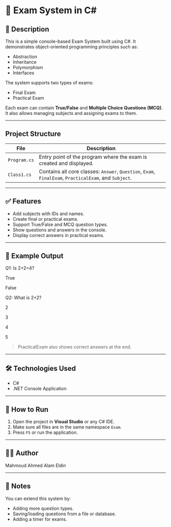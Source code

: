 # 📝 Exam System in C#

## 📖 Description
This is a simple console-based Exam System built using C#. It demonstrates object-oriented programming principles such as:
- Abstraction
- Inheritance
- Polymorphism
- Interfaces

The system supports two types of exams:
- Final Exam
- Practical Exam

Each exam can contain **True/False** and **Multiple Choice Questions (MCQ)**. It also allows managing subjects and assigning exams to them.

---

## Project Structure

| File         | Description                                         |
|--------------|-----------------------------------------------------|
| `Program.cs` | Entry point of the program where the exam is created and displayed. |
| `Class1.cs`  | Contains all core classes: `Answer`, `Question`, `Exam`, `FinalExam`, `PracticalExam`, and `Subject`. |

---

## ✅ Features
- Add subjects with IDs and names.
- Create final or practical exams.
- Support True/False and MCQ question types.
- Show questions and answers in the console.
- Display correct answers in practical exams.

---

## 🧠 Example Output

Q1: Is 2+2=4?

True

False 

Q2: What is 2+2?

2

3

4

5


> PracticalExam also shows correct answers at the end.

---

## 🛠 Technologies Used
- C#
- .NET Console Application

---

## 🚀 How to Run
1. Open the project in **Visual Studio** or any C# IDE.
2. Make sure all files are in the same namespace `Exam`.
3. Press `F5` or run the application.

---

## 👨‍💻 Author
Mahmoud Ahmed Alam Eldin

---

## 📌 Notes
You can extend this system by:
- Adding more question types.
- Saving/loading questions from a file or database.
- Adding a timer for exams.
